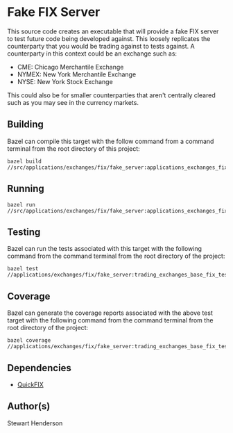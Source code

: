# Fake FIX Server

This source code creates an executable that will provide a fake FIX server to test future
code being developed against.  This loosely replicates the counterparty that you would be
trading against to tests against.  A counterparty in this context could be an exchange such
as:

* CME: Chicago Merchantile Exchange
* NYMEX: New York Merchantile Exchange
* NYSE: New York Stock Exchange

This could also be for smaller counterparties that aren't centrally cleared such as you
may see in the currency markets.

## Building

Bazel can compile this target with the follow command from a command terminal
from the root directory of this project:

```
bazel build //src/applications/exchanges/fix/fake_server:applications_exchanges_fix_fake_server
```

## Running

```
bazel run //src/applications/exchanges/fix/fake_server:applications_exchanges_fix_fake_server
```

## Testing

Bazel can run the tests associated with this target with the following command from the command terminal
from the root directory of the project:

```
bazel test //applications/exchanges/fix/fake_server:trading_exchanges_base_fix_tests
```

## Coverage

Bazel can generate the coverage reports associated with the above test target with the following command from the
command terminal from the root directory of the project:

```
bazel coverage //applications/exchanges/fix/fake_server:trading_exchanges_base_fix_tests
```

## Dependencies

* [QuickFIX](https://github.com/quickfix/quickfix)

## Author(s)

Stewart Henderson
